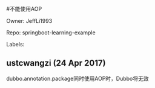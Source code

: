 #不能使用AOP

Owner: JeffLi1993

Repo: springboot-learning-example

Labels: 

## ustcwangzi (24 Apr 2017)

dubbo.annotation.package同时使用AOP时，Dubbo将无效

